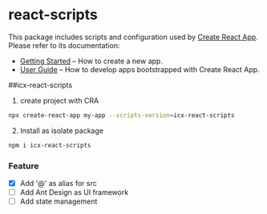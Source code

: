 # react-scripts

This package includes scripts and configuration used by [Create React App](https://github.com/facebook/create-react-app).<br>
Please refer to its documentation:

- [Getting Started](https://facebook.github.io/create-react-app/docs/getting-started) – How to create a new app.
- [User Guide](https://facebook.github.io/create-react-app/) – How to develop apps bootstrapped with Create React App.

##icx-react-scripts

1. create project with CRA

```bash
npx create-react-app my-app --scripts-version=icx-react-scripts
```

2. Install as isolate package

```bash
npm i icx-react-scripts
```

### Feature

- [x] Add '@' as alias for src
- [ ] Add Ant Design as UI framework
- [ ] Add state management
